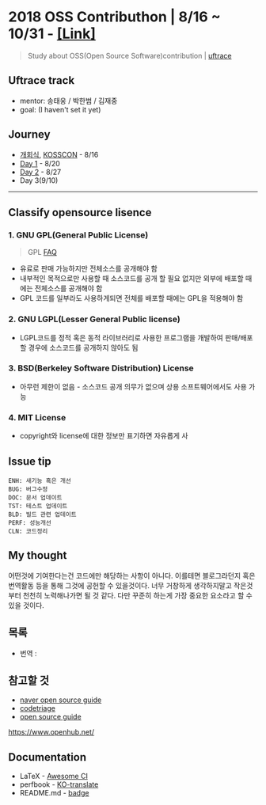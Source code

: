 # 2018 OSS Contributhon | 8/16 ~ 10/31 - [[Link]](https://contributhon.kr)

> Study about OSS(Open Source Software)contribution | [uftrace](https://github.com/namhyung/uftrace)

## Uftrace track
* mentor: 송태웅 / 박한범 / 김재중
* goal: (I haven't set it yet)

## Journey
- [개회식](opening-ceremony.md), [KOSSCON](kosscon-2018.md) - 8/16
- [Day 1](record_day1.md) - 8/20
- [Day 2](record_day2.md) - 8/27
- Day 3(9/10)

---

## Classify opensource lisence
### 1. GNU GPL(General Public License)
> GPL [FAQ](https://www.gnu.org/licenses/gpl-faq.en.html)
* 유료로 판매 가능하지만 전체소스를 공개해야 함 
* 내부적인 목적으로만 사용할 때 소스코드를 공개 할 필요 없지만 외부에 배포할 때에는 전체소스를 공개해야 함 
* GPL 코드를 일부라도 사용하게되면 전체를 배포할 때에는 GPL을 적용해야 함

### 2. GNU LGPL(Lesser General Public license)
* LGPL코드를 정적 혹은 동적 라이브러리로 사용한 프로그램을 개발하여 판매/배포할 경우에 소스코드를 공개하지 않아도 됨

### 3. BSD(Berkeley Software Distribution) License
* 아무런 제한이 없음 - 소스코드 공개 의무가 없으며 상용 소프트웨어에서도 사용 가능 

### 4. MIT License
* copyright와 license에 대한 정보만 표기하면 자유롭게 사

## Issue tip
```
ENH: 새기능 혹은 개선
BUG: 버그수정
DOC: 문서 업데이트
TST: 테스트 업데이트
BLD: 빌드 관련 업데이트
PERF: 성능개선
CLN: 코드정리
```

## My thought
어떤것에 기여한다는건 코드에만 해당하는 사항이 아니다. 이를테면 블로그라던지 혹은 번역활동 등을 통해 그것에 공헌할 수 있을것이다. 너무 거창하게 생각하지말고 작은것부터 천천히 노력해나가면 될 것 같다. 다만 꾸준히 하는게 가장 중요한 요소라고 할 수 있을 것이다.

## 목록 
- 번역 :

## 참고할 것 
- [naver open source guide](https://naver.github.io/OpenSourceGuide/book/)
- [codetriage](https://www.codetriage.com/)
- [open source guide](https://opensource.guide/legal/)

https://www.openhub.net/

## Documentation
- LaTeX - [Awesome CI](https://github.com/posquit0/Awesome-CV)
- perfbook - [KO-translate](https://github.com/sjp38/perfbook-ko_KR)
- README.md - [badge](https://github.com/Naereen/badges)
